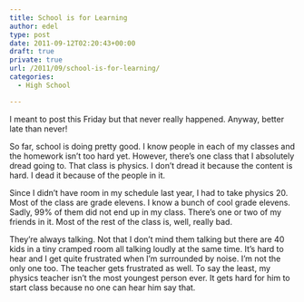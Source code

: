 ```yaml
---
title: School is for Learning
author: edel
type: post
date: 2011-09-12T02:20:43+00:00
draft: true
private: true
url: /2011/09/school-is-for-learning/
categories:
  - High School

---
```

I meant to post this Friday but that never really happened. Anyway, better late than never!

So far, school is doing pretty good. I know people in each of my classes and the homework isn&#8217;t too hard yet. However, there&#8217;s one class that I absolutely dread going to. That class is physics. I don&#8217;t dread it because the content is hard. I dead it because of the people in it.

Since I didn&#8217;t have room in my schedule last year, I had to take physics 20. Most of the class are grade elevens. I know a bunch of cool grade elevens. Sadly, 99% of them did not end up in my class. There&#8217;s one or two of my friends in it. Most of the rest of the class is, well, really bad.

They&#8217;re always talking. Not that I don&#8217;t mind them talking but there are 40 kids in a tiny cramped room all talking loudly at the same time. It&#8217;s hard to hear and I get quite frustrated when I&#8217;m surrounded by noise. I&#8217;m not the only one too. The teacher gets frustrated as well. To say the least, my physics teacher isn&#8217;t the most youngest person ever. It gets hard for him to start class because no one can hear him say that.

<ol class="footnote">
</ol>